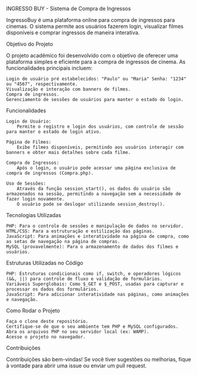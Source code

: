  INGRESSO BUY - Sistema de Compra de Ingressos

IngressoBuy é uma plataforma online para compra de ingressos para cinemas. O sistema permite aos usuários fazerem login, visualizar filmes disponíveis e comprar ingressos de maneira interativa.

Objetivo do Projeto

O projeto acadêmico foi desenvolvido com o objetivo de oferecer uma plataforma simples e eficiente para a compra de ingressos de cinema. As funcionalidades principais incluem:

    Login de usuário pré estabelecidos: "Paulo" ou "Maria" Senha: "1234" ou "4567", respectivamente.
    Visualização e interação com banners de filmes.
    Compra de ingressos.
    Gerenciamento de sessões de usuários para manter o estado do login.

Funcionalidades

    Login de Usuário:
        Permite o registro e login dos usuários, com controle de sessão para manter o estado de login ativo.

    Página de Filmes:
        Exibe filmes disponíveis, permitindo aos usuários interagir com banners e obter mais detalhes sobre cada filme.

    Compra de Ingressos:
        Após o login, o usuário pode acessar uma página exclusiva de compra de ingressos (Compra.php).

    Uso de Sessões:
        Através da função session_start(), os dados do usuário são armazenados na sessão, permitindo a navegação sem a necessidade de fazer login novamente.
        O usuário pode se deslogar utilizando session_destroy().

Tecnologias Utilizadas

    PHP: Para o controle de sessões e manipulação de dados no servidor.
    HTML/CSS: Para a estruturação e estilização das páginas.
    JavaScript: Para animações e interatividade na página de compra, como as setas de navegação na página de compras.
    MySQL (provavelmente): Para o armazenamento de dados dos filmes e usuários.

Estruturas Utilizadas no Código

    PHP: Estruturas condicionais como if, switch, e operadores lógicos (&&, ||) para controle de fluxo e validação de formulários.
    Variáveis Superglobais: Como $_GET e $_POST, usadas para capturar e processar os dados dos formulários.
    JavaScript: Para adicionar interatividade nas páginas, como animações e navegação.

Como Rodar o Projeto

    Faça o clone deste repositório.
    Certifique-se de que o seu ambiente tem PHP e MySQL configurados.
    Abra os arquivos PHP no seu servidor local (ex: WAMP).
    Acesse o projeto no navegador.

Contribuições

Contribuições são bem-vindas! Se você tiver sugestões ou melhorias, fique à vontade para abrir uma issue ou enviar um pull request.
